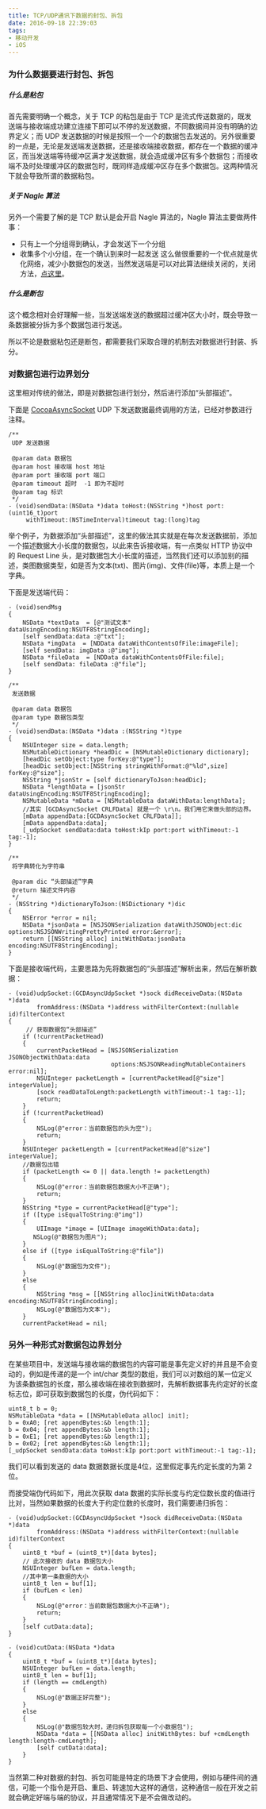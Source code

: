 ```yaml
---
title: TCP/UDP通讯下数据的封包、拆包
date: 2016-09-18 22:39:03
tags:
- 移动开发
- iOS
---
```


### 为什么数据要进行封包、拆包
##### 什么是粘包
首先需要明确一个概念，关于 TCP 的粘包是由于 TCP 是流式传送数据的，既发送端与接收端成功建立连接下即可以不停的发送数据，不同数据间并没有明确的边界定义；而 UDP 发送数据的时候是按照一个一个的数据包去发送的。另外很重要的一点是，无论是发送端发送数据，还是接收端接收数据，都存在一个数据的缓冲区，而当发送端等待缓冲区满才发送数据，就会造成缓冲区有多个数据包；而接收端不及时处理缓冲区的数据包时，既同样造成缓冲区存在多个数据包。这两种情况下就会导致所谓的数据粘包。

##### 关于 Nagle 算法
另外一个需要了解的是 TCP 默认是会开启 Nagle 算法的，Nagle 算法主要做两件事：

* 只有上一个分组得到确认，才会发送下一个分组
* 收集多个小分组，在一个确认到来时一起发送
这么做很重要的一个优点就是优化网络，减少小数据包的发送，当然发送端是可以对此算法继续关闭的，关闭方法，[点这里](https://github.com/robbiehanson/CocoaAsyncSocket/issues/325)。

##### 什么是断包
这个概念相对会好理解一些，当发送端发送的数据超过缓冲区大小时，既会导致一条数据被分拆为多个数据包进行发送。

所以不论是数据粘包还是断包，都需要我们采取合理的机制去对数据进行封装、拆分。

<!-- more -->

### 对数据包进行边界划分
这里相对传统的做法，即是对数据包进行划分，然后进行添加“头部描述”。

下面是 [CocoaAsyncSocket](https://github.com/robbiehanson/CocoaAsyncSocket) UDP 下发送数据最终调用的方法，已经对参数进行注释。

``` objc
/**
 UDP 发送数据

 @param data 数据包
 @param host 接收端 host 地址
 @param port 接收端 port 端口
 @param timeout 超时  -1 即为不超时
 @param tag 标识
 */
- (void)sendData:(NSData *)data toHost:(NSString *)host port:(uint16_t)port
     withTimeout:(NSTimeInterval)timeout tag:(long)tag
```

举个例子，为数据添加“头部描述”，这里的做法其实就是在每次发送数据前，添加一个描述数据大小长度的数据包，以此来告诉接收端，有一点类似 HTTP 协议中的 Request Line 头，是对数据包大小长度的描述，当然我们还可以添加别的描述，类图数据类型，如是否为文本(txt)、图片(img)、文件(file)等，本质上是一个字典。

下面是发送端代码：

``` objc
- (void)sendMsg
{
	NSData *textData  = [@"测试文本" dataUsingEncoding:NSUTF8StringEncoding];
	[self sendData:data :@"txt"];
	NSData *imgData  = [NDData dataWithContentsOfFile:imageFile];
	[self sendData: imgData :@"img"];
	NSData *fileData  = [NDData dataWithContentsOfFile:file];
	[self sendData: fileData :@"file"];
}

/**
 发送数据

 @param data 数据包
 @param type 数据包类型
 */
- (void)sendData:(NSData *)data :(NSString *)type
{
    NSUInteger size = data.length;
    NSMutableDictionary *headDic = [NSMutableDictionary dictionary];
    [headDic setObject:type forKey:@"type"];
    [headDic setObject:[NSString stringWithFormat:@"%ld",size] forKey:@"size"];
    NSString *jsonStr = [self dictionaryToJson:headDic];
    NSData *lengthData = [jsonStr dataUsingEncoding:NSUTF8StringEncoding];
    NSMutableData *mData = [NSMutableData dataWithData:lengthData];
    //其实 [GCDAsyncSocket CRLFData] 就是一个 \r\n。我们用它来做头部的边界。
    [mData appendData:[GCDAsyncSocket CRLFData]];
    [mData appendData:data];
    [_udpSocket sendData:data toHost:kIp port:port withTimeout:-1 tag:-1];
}

/**
 将字典转化为字符串

 @param dic “头部描述”字典
 @return 描述文件内容
 */
- (NSString *)dictionaryToJson:(NSDictionary *)dic
{
    NSError *error = nil;
    NSData *jsonData = [NSJSONSerialization dataWithJSONObject:dic options:NSJSONWritingPrettyPrinted error:&error];
    return [[NSString alloc] initWithData:jsonData encoding:NSUTF8StringEncoding];
}
```

下面是接收端代码，主要思路为先将数据包的“头部描述”解析出来，然后在解析数据：

``` objc
- (void)udpSocket:(GCDAsyncUdpSocket *)sock didReceiveData:(NSData *)data
        fromAddress:(NSData *)address withFilterContext:(nullable id)filterContext
{
	 // 获取数据包“头部描述”
    if (!currentPacketHead) 
    {
        currentPacketHead = [NSJSONSerialization JSONObjectWithData:data
                             options:NSJSONReadingMutableContainers error:nil];
        NSUInteger packetLength = [currentPacketHead[@"size"] integerValue];
        [sock readDataToLength:packetLength withTimeout:-1 tag:-1];
        return;
    }
    if (!currentPacketHead) 
    {
        NSLog(@"error：当前数据包的头为空");
        return;
    }
    NSUInteger packetLength = [currentPacketHead[@"size"] integerValue];
    //数据包出错
    if (packetLength <= 0 || data.length != packetLength) 
    {
        NSLog(@"error：当前数据包数据大小不正确");
        return;
    }
    NSString *type = currentPacketHead[@"type"];
    if ([type isEqualToString:@"img"]) 
    {
    	UIImage *image = [UIImage imageWithData:data];
       NSLog(@"数据包为图片");
    }
    else if ([type isEqualToString:@"file"]) 
    {
        NSLog(@"数据包为文件");
    }
    else
    {
        NSString *msg = [[NSString alloc]initWithData:data encoding:NSUTF8StringEncoding];
        NSLog(@"数据包为文本");
    }
    currentPacketHead = nil;
```

### 另外一种形式对数据包边界划分
在某些项目中，发送端与接收端的数据包的内容可能是事先定义好的并且是不会变动的，例如是传递的是一个 int/char 类型的数组，我们可以对数组的某一位定义为该条数据包的长度，那么接收端在接收到数据时，先解析数据事先约定好的长度标志位，即可获取到数据包的长度，伪代码如下：

``` objc
uint8_t b = 0;
NSMutableData *data = [[NSMutableData alloc] init];
b = 0xA0; [ret appendBytes:&b length:1];
b = 0x04; [ret appendBytes:&b length:1];
b = 0xE1; [ret appendBytes:&b length:1];
b = 0x02; [ret appendBytes:&b length:1];
[_udpSocket sendData:data toHost:kIp port:port withTimeout:-1 tag:-1];
```

我们可以看到发送的 data 数据数据长度是4位，这里假定事先约定长度的为第 2 位。

而接受端伪代码如下，用此次获取 data 数据的实际长度与约定位数长度的值进行比对，当然如果数据的长度大于约定位数的长度时，我们需要递归拆包：

``` objc
- (void)udpSocket:(GCDAsyncUdpSocket *)sock didReceiveData:(NSData *)data
        fromAddress:(NSData *)address withFilterContext:(nullable id)filterContext
{
	uint8_t *buf = (uint8_t*)[data bytes];
	// 此次接收的 data 数据包大小
	NSUInteger bufLen = data.length;
	//其中第一条数据的大小
	uint8_t len = buf[1];
	if (bufLen < len) 
	{
        NSLog(@"error：当前数据包数据大小不正确");
        return;
	}
	[self cutData:data];
}

- (void)cutData:(NSData *)data
{
	uint8_t *buf = (uint8_t*)[data bytes];
	NSUInteger bufLen = data.length;
	uint8_t len = buf[1];
	if (length == cmdLength) 
	{
		NSLog(@"数据正好完整");
	}
	else
	{
		NSLog(@"数据包较大时，递归拆包获取每一个小数据包");
		NSData *data = [[NSData alloc] initWithBytes: buf +cmdLength length:length-cmdLength];
		[self cutData:data];
	}
}

```

当然第二种对数据的封包、拆包可能是特定的场景下才会使用，例如与硬件间的通信，可能一个指令是开启、重启、转速加大这样的通信，这种通信一般在开发之前就会确定好端与端的协议，并且通常情况下是不会做改动的。








